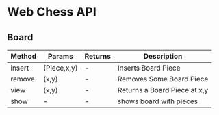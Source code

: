 # Web Chess API

## Board
| Method | Params | Returns | Description |
|-|-|-|-|
| insert | (Piece,x,y)   | - |  Inserts Board Piece  |
| remove  | (x,y)  | - | Removes Some Board Piece  |
| view  | (x,y)  | - | Returns a Board Piece at x,y |
| show | -|-| shows board with pieces|
